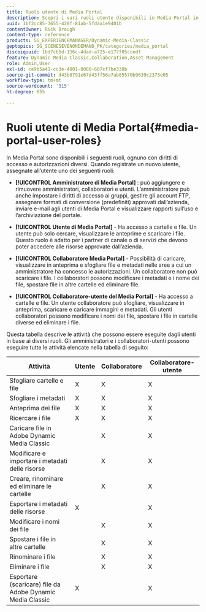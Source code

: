 ```yaml
---
title: Ruoli utente di Media Portal
description: Scopri i vari ruoli utente disponibili in Media Portal in Adobe Dynamic Media Classic.
uuid: 1bf2cc85-3655-428f-81ab-5fdaa1e9401b
contentOwner: Rick Brough
content-type: reference
products: SG_EXPERIENCEMANAGER/Dynamic-Media-Classic
geptopics: SG_SCENESEVENONDEMAND_PK/categories/media_portal
discoiquuid: 1bd7cb5d-156c-4dad-a725-e177f05ccedf
feature: Dynamic Media Classic,Collaboration,Asset Management
role: Admin,User
exl-id: ce9b5a41-cc3e-4801-8080-607cf7be338b
source-git-commit: d43b0791e67d43ff56a7ab85570b9639c2375e05
workflow-type: tm+mt
source-wordcount: '315'
ht-degree: 65%

---
```


# Ruoli utente di Media Portal{#media-portal-user-roles}

In Media Portal sono disponibili i seguenti ruoli, ognuno con diritti di accesso e autorizzazioni diversi. Quando registrate un nuovo utente, assegnate all’utente uno dei seguenti ruoli:

* **[!UICONTROL Amministratore di Media Portal]** : può aggiungere e rimuovere amministratori, collaboratori e utenti. L’amministratore può anche impostare i diritti di accesso ai gruppi, gestire gli account FTP, assegnare formati di conversione (predefiniti) approvati dall’azienda, inviare e-mail agli utenti di Media Portal e visualizzare rapporti sull’uso e l’archiviazione del portale.

* **[!UICONTROL Utente di Media Portal]** - Ha accesso a cartelle e file. Un utente può solo cercare, visualizzare le anteprime e scaricare i file. Questo ruolo è adatto per i partner di canale o di servizi che devono poter accedere alle risorse approvate dall’azienda.

* **[!UICONTROL Collaboratore Media Portal]** - Possibilità di caricare, visualizzare in anteprima e sfogliare file e metadati nelle aree a cui un amministratore ha concesso le autorizzazioni. Un collaboratore non può scaricare i file. I collaboratori possono modificare i metadati e i nome dei file, spostare file in altre cartelle ed eliminare file.

* **[!UICONTROL Collaboratore-utente del Media Portal]** - Ha accesso a cartelle e file. Un utente collaboratore può sfogliare, visualizzare in anteprima, scaricare e caricare immagini e metadati. Gli utenti collaboratori possono modificare i nomi dei file, spostare i file in cartelle diverse ed eliminare i file.

Questa tabella descrive le attività che possono essere eseguite dagli utenti in base ai diversi ruoli. Gli amministratori e i collaboratori-utenti possono eseguire tutte le attività elencate nella tabella di seguito:

| Attività | Utente | Collaboratore | Collaboratore-utente |
| --- | --- | --- | --- |
| Sfogliare cartelle e file | X | X | X |
| Sfogliare i metadati | X | X | X |
| Anteprima dei file | X | X | X |
| Ricercare i file | X | X | X |
| Caricare file in Adobe Dynamic Media Classic |  | X | X |
| Modificare e importare i metadati delle risorse |  | X | X |
| Creare, rinominare ed eliminare le cartelle |  | X | X |
| Esportare i metadati delle risorse | X |  | X |
| Modificare i nomi dei file |  | X | X |
| Spostare i file in altre cartelle |  | X | X |
| Rinominare i file |  | X | X |
| Eliminare i file |  | X | X |
| Esportare (scaricare) file da Adobe Dynamic Media Classic | X |  | X |
